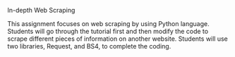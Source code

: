 In-depth Web Scraping

This assignment focuses on web scraping by using Python language. Students will go through the tutorial first and then modify the code to scrape different pieces of information on another website. Students will use two libraries, Request, and BS4, to complete the coding. 
